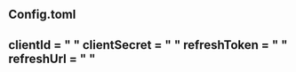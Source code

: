 Config.toml
--------------------------------------------------------------
clientId = " "
clientSecret = " "
refreshToken = " "
refreshUrl = " "
--------------------------------------------------------------